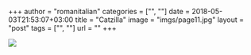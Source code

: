+++
author = "romanitalian"
categories = ["", ""]
date = 2018-05-03T21:53:07+03:00
title = "Catzilla"
image = "imgs/page11.jpg"
layout = "post"
tags = ["", ""]
url = ""
+++

<img src="/imgs/page11.jpg">

